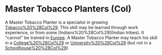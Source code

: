 # Master Tobacco Planters (Col)

A Master Tobacco Planter is a specialist in growing [Tobacco%20%28Col%29](Tobacco). This skill may be learned through work experience, or from some [Indians%20%28Col%29](Indian tribes). It "cannot" be trained in [Europe](Europe).
A Master Tobacco Planter may teach his skill in a [College%20%28Col%29](College) or [University%20%28Col%29](University) (but not in a [Schoolhouse%20%28Col%29](Schoolhouse)).